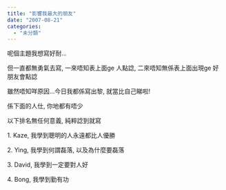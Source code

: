 ```yaml
---
title: "影響我最大的朋友"
date: "2007-08-21"
categories: 
  - "未分類"
---
```


呢個主題我想寫好耐...

但一直都無勇氣去寫, 一來唔知表上面ge 人點諗, 二來唔知無係表上面出現ge 好朋友會點諗

雖然唔知咩原因...今日我都係寫出黎, 就當比自己睇啦!

係下面的人仕, 你地都有唔少

以下排名無任何意義, 純粹諗到就寫

1\. Kaze, 我學到聰明的人永遠都比人優勝

2\. Ying, 我學到何謂磊落, 以及為什麼要磊落

3\. David, 我學到一定要對人好

4\. Bong, 我學到勤有功
